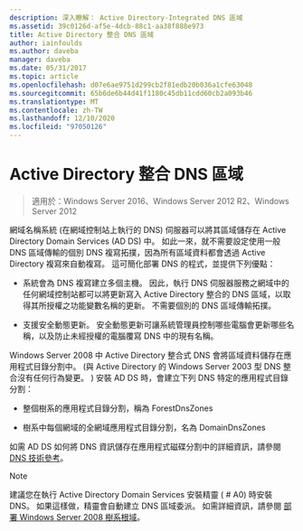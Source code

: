 ```yaml
---
description: 深入瞭解： Active Directory-Integrated DNS 區域
ms.assetid: 39c0126d-af5e-4dcb-88c1-aa38f888e973
title: Active Directory 整合 DNS 區域
author: iainfoulds
ms.author: daveba
manager: daveba
ms.date: 05/31/2017
ms.topic: article
ms.openlocfilehash: d07e6ae9751d299cb2f81edb20b036a1cfe63048
ms.sourcegitcommit: 65b6de6b44d41f1180c45db11cdd60cb2a093b46
ms.translationtype: MT
ms.contentlocale: zh-TW
ms.lasthandoff: 12/10/2020
ms.locfileid: "97050126"
---
```

# <a name="active-directory-integrated-dns-zones"></a>Active Directory 整合 DNS 區域

> 適用於：Windows Server 2016、Windows Server 2012 R2、Windows Server 2012

網域名稱系統 (在網域控制站上執行的 DNS) 伺服器可以將其區域儲存在 Active Directory Domain Services (AD DS) 中。 如此一來，就不需要設定使用一般 DNS 區域傳輸的個別 DNS 複寫拓撲，因為所有區域資料都會透過 Active Directory 複寫來自動複寫。 這可簡化部署 DNS 的程式，並提供下列優點：

- 系統會為 DNS 複寫建立多個主機。 因此，執行 DNS 伺服器服務之網域中的任何網域控制站都可以將更新寫入 Active Directory 整合的 DNS 區域，以取得其所授權之功能變數名稱的更新。 不需要個別的 DNS 區域傳輸拓撲。

- 支援安全動態更新。 安全動態更新可讓系統管理員控制哪些電腦會更新哪些名稱，以及防止未經授權的電腦覆寫 DNS 中的現有名稱。

Windows Server 2008 中 Active Directory 整合式 DNS 會將區域資料儲存在應用程式目錄分割中。  (與 Active Directory 的 Windows Server 2003 型 DNS 整合沒有任何行為變更。 ) 安裝 AD DS 時，會建立下列 DNS 特定的應用程式目錄分割：

- 整個樹系的應用程式目錄分割，稱為 ForestDnsZones

- 樹系中每個網域的全網域應用程式目錄分割，名為 DomainDnsZones

如需 AD DS 如何將 DNS 資訊儲存在應用程式磁碟分割中的詳細資訊，請參閱 [DNS 技術參考](/previous-versions/windows/it-pro/windows-server-2003/cc779926(v=ws.10))。

> [!NOTE]
> 建議您在執行 Active Directory Domain Services 安裝精靈 ( # A0) 時安裝 DNS。 如果這樣做，精靈會自動建立 DNS 區域委派。 如需詳細資訊，請參閱 [部署 Windows Server 2008 樹系根域](/previous-versions/windows/it-pro/windows-server-2008-r2-and-2008/cc731174(v=ws.10))。
